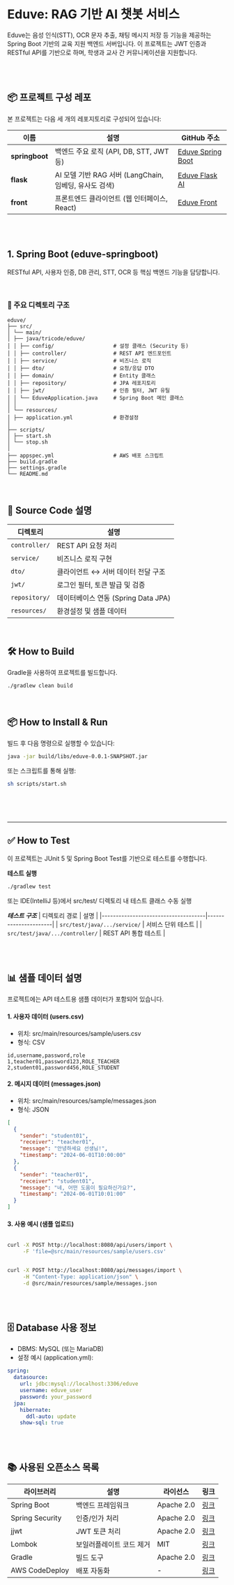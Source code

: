 # Eduve: RAG 기반 AI 챗봇 서비스

Eduve는 음성 인식(STT), OCR 문자 추출, 채팅 메시지 저장 등 기능을 제공하는 Spring Boot 기반의 교육 지원 백엔드 서버입니다. 이 프로젝트는 JWT 인증과 RESTful API를 기반으로 하며, 학생과 교사 간 커뮤니케이션을 지원합니다.

<br>
<br>

## 📦 프로젝트 구성 레포

본 프로젝트는 다음 세 개의 레포지토리로 구성되어 있습니다:

| 이름         | 설명                           | GitHub 주소 |
|--------------|--------------------------------|--------------|
| **springboot** | 백엔드 주요 로직 (API, DB, STT, JWT 등)  | [Eduve Spring Boot](https://github.com/TriCode-Ewha/eduve-backend-springboot) |
| **flask**     | AI 모델 기반 RAG  서버 (LangChain, 임베딩, 유사도 검색)     | [Eduve Flask AI](https://github.com/TriCode-Ewha/eduve-backend-flask) |
| **front**     | 프론트엔드 클라이언트 (웹 인터페이스, React) | [Eduve Front](https://github.com/TriCode-Ewha/eduve-frontend) |


<br>
<br>


## 1. Spring Boot (eduve-springboot)

RESTful API, 사용자 인증, DB 관리, STT, OCR 등 핵심 백엔드 기능을 담당합니다.

<br>

### 📁 주요 디렉토리 구조

```
eduve/
├── src/
│ └── main/
│ ├── java/tricode/eduve/
│ │ ├── config/                   # 설정 클래스 (Security 등)
│ │ ├── controller/               # REST API 엔드포인트
│ │ ├── service/                  # 비즈니스 로직
│ │ ├── dto/                      # 요청/응답 DTO
│ │ ├── domain/                   # Entity 클래스
│ │ ├── repository/               # JPA 레포지토리
│ │ ├── jwt/                      # 인증 필터, JWT 유틸
│ │ └── EduveApplication.java     # Spring Boot 메인 클래스
│ │
│ └── resources/
│ ├── application.yml             # 환경설정
│ 
├── scripts/
│ ├── start.sh
│ └── stop.sh
│
├── appspec.yml                   # AWS 배포 스크립트
├── build.gradle
├── settings.gradle
└── README.md
```

<br>


## 🧾 Source Code 설명

| 디렉토리 | 설명 |
|----------|------|
| `controller/` | REST API 요청 처리 |
| `service/` | 비즈니스 로직 구현 |
| `dto/` | 클라이언트 ↔ 서버 데이터 전달 구조 |
| `jwt/` | 로그인 필터, 토큰 발급 및 검증 |
| `repository/` | 데이터베이스 연동 (Spring Data JPA) |
| `resources/` | 환경설정 및 샘플 데이터 |

<br>

## 🛠 How to Build

Gradle을 사용하여 프로젝트를 빌드합니다.

```bash
./gradlew clean build
```

<br>



## 📦 How to Install & Run

빌드 후 다음 명령으로 실행할 수 있습니다:

```bash
java -jar build/libs/eduve-0.0.1-SNAPSHOT.jar
```
또는 스크립트를 통해 실행:

```bash
sh scripts/start.sh
```

<br>
<br>
<br>

---




## ✅ How to Test
이 프로젝트는 JUnit 5 및 Spring Boot Test를 기반으로 테스트를 수행합니다.

**테스트 실행**
```bash
./gradlew test
```
또는 IDE(IntelliJ 등)에서 src/test/ 디렉토리 내 테스트 클래스 수동 실행

***테스트 구조***
| 디렉토리 경로                        | 설명                 |
|-------------------------------------|----------------------|
| `src/test/java/.../service/`        | 서비스 단위 테스트   |
| `src/test/java/.../controller/`     | REST API 통합 테스트 |


<br>
<br>

## 📊 샘플 데이터 설명
프로젝트에는 API 테스트용 샘플 데이터가 포함되어 있습니다.

#### 1. 사용자 데이터 (users.csv)
- 위치: src/main/resources/sample/users.csv
- 형식: CSV

```csv
id,username,password,role
1,teacher01,password123,ROLE_TEACHER
2,student01,password456,ROLE_STUDENT
```

#### 2. 메시지 데이터 (messages.json)
- 위치: src/main/resources/sample/messages.json
- 형식: JSON

```json
[
  {
    "sender": "student01",
    "receiver": "teacher01",
    "message": "안녕하세요 선생님!",
    "timestamp": "2024-06-01T10:00:00"
  },
  {
    "sender": "teacher01",
    "receiver": "student01",
    "message": "네, 어떤 도움이 필요하신가요?",
    "timestamp": "2024-06-01T10:01:00"
  }
]
```

#### 3. 사용 예시 (샘플 업로드)
```bash

curl -X POST http://localhost:8080/api/users/import \
     -F 'file=@src/main/resources/sample/users.csv'
```

```bash

curl -X POST http://localhost:8080/api/messages/import \
     -H "Content-Type: application/json" \
     -d @src/main/resources/sample/messages.json
```

<br>
<br>


## 🗄 Database 사용 정보
- DBMS: MySQL (또는 MariaDB)
- 설정 예시 (application.yml):

``` yaml
spring:
  datasource:
    url: jdbc:mysql://localhost:3306/eduve
    username: eduve_user
    password: your_password
  jpa:
    hibernate:
      ddl-auto: update
    show-sql: true
```

<br>
<br>

## 📚 사용된 오픈소스 목록
| 라이브러리        | 설명                   | 라이선스     | 링크 |
|------------------|------------------------|--------------|------|
| Spring Boot      | 백엔드 프레임워크       | Apache 2.0   | [링크](https://spring.io/projects/spring-boot) |
| Spring Security  | 인증/인가 처리         | Apache 2.0   | [링크](https://spring.io/projects/spring-security) |
| jjwt             | JWT 토큰 처리           | Apache 2.0   | [링크](https://github.com/jwtk/jjwt) |
| Lombok           | 보일러플레이트 코드 제거 | MIT          | [링크](https://projectlombok.org) |
| Gradle           | 빌드 도구               | Apache 2.0   | [링크](https://gradle.org) |
| AWS CodeDeploy   | 배포 자동화             | -            | [링크](https://docs.aws.amazon.com/codedeploy) |




